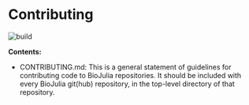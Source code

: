 # Contributing
![build](https://travis-ci.org/BioJulia/Contributing.svg?branch=master)

**Contents:**

- CONTRIBUTING.md: This is a general statement of guidelines for contributing code to BioJulia repositories. It should be included with every BioJulia git(hub) repository, in the top-level directory of that repository.
